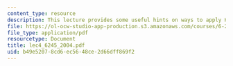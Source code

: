 ```yaml
---
content_type: resource
description: This lecture provides some useful hints on ways to apply H2 optimization.
file: https://ol-ocw-studio-app-production.s3.amazonaws.com/courses/6-245-multivariable-control-systems-spring-2004/b49e52078cd6ec5648ce2d66dff869f2_lec4_6245_2004.pdf
file_type: application/pdf
resourcetype: Document
title: lec4_6245_2004.pdf
uid: b49e5207-8cd6-ec56-48ce-2d66dff869f2
---
```


